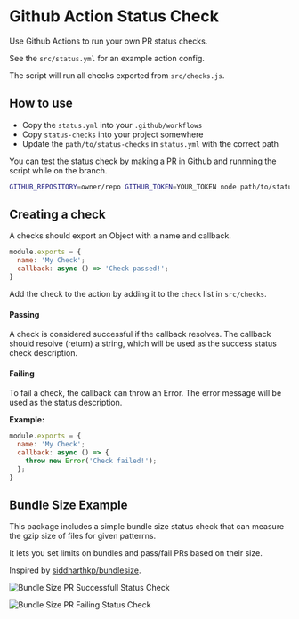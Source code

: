 # Github Action Status Check

Use Github Actions to run your own PR status checks.

See the `src/status.yml` for an example action config.

The script will run all checks exported from `src/checks.js`.

## How to use

- Copy the `status.yml` into your `.github/workflows`
- Copy `status-checks` into your project somewhere
- Update the `path/to/status-checks` in `status.yml` with the correct path

You can test the status check by making a PR in Github and runnning the script while on the branch.

```bash
GITHUB_REPOSITORY=owner/repo GITHUB_TOKEN=YOUR_TOKEN node path/to/status-checks
```

## Creating a check

A checks should export an Object with a name and callback.

```js
module.exports = {
  name: 'My Check';
  callback: async () => 'Check passed!';
}
```


Add the check to the action by adding it to the `check` list in `src/checks`.

#### Passing

A check is considered successful if the callback resolves. The callback should resolve (return) a string, which will be used as the success status check description.

#### Failing

To fail a check, the callback can throw an Error. The error message will be used as the status description.

**Example:**
```js
module.exports = {
  name: 'My Check';
  callback: async () => {
    throw new Error('Check failed!');
  };
}
```

## Bundle Size Example

This package includes a simple bundle size status check that can measure the gzip size of files for given patterrns.

It lets you set limits on bundles and pass/fail PRs based on their size.

Inspired by [siddharthkp/bundlesize](https://github.com/siddharthkp/bundlesize/).

![Bundle Size PR Successfull Status Check](./img/bundle-size-success.png)

![Bundle Size PR Failing Status Check](./img/bundle-size-failure.png)
